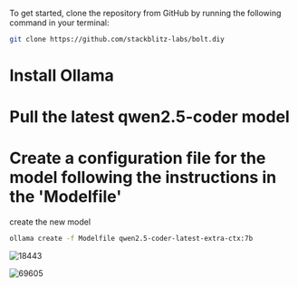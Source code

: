 To get started, clone the repository from GitHub by running the following command in your terminal:

```bash
git clone https://github.com/stackblitz-labs/bolt.diy
```

# Install Ollama
# Pull the latest qwen2.5-coder model
# Create a configuration file for the model following the instructions in the 'Modelfile'


create the new model
```bash
ollama create -f Modelfile qwen2.5-coder-latest-extra-ctx:7b
```

![18443](https://github.com/user-attachments/assets/5487c0a2-f3b5-40aa-85dd-1792c21fa668)

![69605](https://github.com/user-attachments/assets/1bcf1ab0-9d01-48a5-b071-b831c24c8f48)

